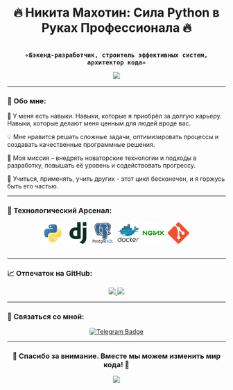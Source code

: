 <h1 align="center">🔥 Никита Махотин: Сила Python в Руках Профессионала 🔥</h1>

<p align="center">
  <br>
  <samp>
    <b>«Бэкенд-разработчик, строитель эффективных систем, архитектор кода»</b>
  </samp>
</p>

<p align="center">
  <img src="https://media.giphy.com/media/SWoSkN6DxTszqIKEqv/giphy.gif" width="250"/>
</p>

---

### 🎩 Обо мне:

🧩 У меня есть навыки. Навыки, которые я приобрёл за долгую карьеру. Навыки, которые делают меня ценным для людей вроде вас.

💡 Мне нравится решать сложные задачи, оптимизировать процессы и создавать качественные программные решения.

🚀 Моя миссия – внедрять новаторские технологии и подходы в разработку, повышать её уровень и содействовать прогрессу.

📖 Учиться, применять, учить других - этот цикл бесконечен, и я горжусь быть его частью.

---

### 🧰 Технологический Арсенал:

<div align="center">
  <img src="https://github.com/devicons/devicon/blob/master/icons/python/python-original.svg" title="Python" alt="Python" width="50" height="50"/>&nbsp;
  <img src="https://github.com/devicons/devicon/blob/master/icons/django/django-plain.svg" title="Django" alt="Django" width="50" height="50"/>&nbsp;
  <img src="https://github.com/devicons/devicon/blob/master/icons/postgresql/postgresql-original-wordmark.svg" title="Postgresql" alt="Postgresql" width="50" height="50"/>&nbsp;
  <img src="https://github.com/devicons/devicon/blob/master/icons/docker/docker-original-wordmark.svg" title="Docker" alt="Docker" width="50" height="50"/>&nbsp;
  <img src="https://github.com/devicons/devicon/blob/master/icons/nginx/nginx-original.svg" title="Nginx" alt="Nginx" width="50" height="50"/>&nbsp;
  <img src="https://github.com/devicons/devicon/blob/master/icons/git/git-original.svg" title="Git" alt="Git" width="50" height="50"/>&nbsp;
</div><br>

---

### 📈 Отпечаток на GitHub:

<p align="center">
  <a href="https://github.com/anuraghazra/github-readme-stats">
    <img height="150" src="https://github-readme-stats.vercel.app/api?username=makhotin07&hide=contribs&locale=ru&show_icons=true&theme=dark" />
  </a>
  <a href="https://github.com/anuraghazra/convoychat">
    <img height="150" src="https://github-readme-stats.vercel.app/api/top-langs/?username=makhotin07&layout=compact&card_width=350&locale=ru&hide=procfile&theme=dark" />
  </a>
</p>

---

### 🌟 Связаться со мной:

<p align="center">
    <a href="https://t.me/Makhotin_07" target="_blank">
        <img src="https://img.shields.io/badge/Telegram-555555?style=for-the-badge&logo=telegram" alt="Telegram Badge"/>
    </a>
</p>

---

<h3 align="center">🌌 Спасибо за внимание. Вместе мы можем изменить мир кода! 🌌</h3>

<p align="center">
    <img src="https://media.giphy.com/media/26n6WywJyh39n1pBu/giphy.gif" width="150"/>
</p>
